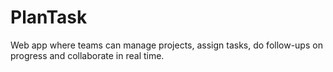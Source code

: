 # PlanTask
Web app where teams can manage projects, assign tasks, do follow-ups on progress and collaborate in real time.
